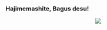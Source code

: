 ### Hajimemashite, Bagus desu!

<p align="center">
<img src="https://giffiles.alphacoders.com/359/35988.gif">
</p>
